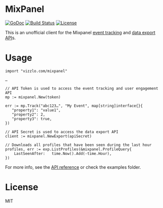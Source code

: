 MixPanel
========

[![GoDoc](https://godoc.org/vizzlo.com/mixpanel?status.png)](https://godoc.org/vizzlo.com/mixpanel)
[![Build Status](https://travis-ci.org/vizzlo/mixpanel.svg?branch=master)](https://travis-ci.org/vizzlo/mixpanel)
[![License](https://img.shields.io/badge/license-MIT-blue.svg)](LICENSE)

This is an unofficial client for the Mixpanel [event tracking](https://developer.mixpanel.com/docs/http) and [data export API](https://developer.mixpanel.com/docs/data-export-api)s.

# Usage

```golang
import "vizzlo.com/mixpanel"

…

// API Token is used to access the event tracking and user engagement API
mp := mixpanel.New(token)

err := mp.Track("abc123…", "My Event", map[string]interface{}{
   "property1": "value1",
   "property2": 2,
   "property3": true,
})

// API Secret is used to access the data export API
client := mixpanel.NewExport(apiSecret)

// Downloads all profiles that have been seen during the last hour
profiles, err := exp.ListProfiles(&mixpanel.ProfileQuery{
    LastSeenAfter:   time.Now().Add(-time.Hour),
})
```

For more info, see the [API reference](https://godoc.org/vizzlo.com/mixpanel) or check the examples folder.

# License

MIT